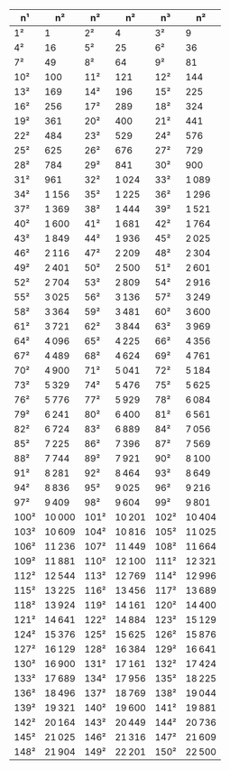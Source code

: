| n¹   | n²     | n²   | n²     | n³   | n²     |
| ---- | ------ | ---- | ------ | ---- | ------ |
| 1²   | 1      | 2²   | 4      | 3²   | 9      |
| 4²   | 16     | 5²   | 25     | 6²   | 36     |
| 7²   | 49     | 8²   | 64     | 9²   | 81     |
| 10²  | 100    | 11²  | 121    | 12²  | 144    |
| 13²  | 169    | 14²  | 196    | 15²  | 225    |
| 16²  | 256    | 17²  | 289    | 18²  | 324    |
| 19²  | 361    | 20²  | 400    | 21²  | 441    |
| 22²  | 484    | 23²  | 529    | 24²  | 576    |
| 25²  | 625    | 26²  | 676    | 27²  | 729    |
| 28²  | 784    | 29²  | 841    | 30²  | 900    |
| 31²  | 961    | 32²  | 1 024  | 33²  | 1 089  |
| 34²  | 1 156  | 35²  | 1 225  | 36²  | 1 296  |
| 37²  | 1 369  | 38²  | 1 444  | 39²  | 1 521  |
| 40²  | 1 600  | 41²  | 1 681  | 42²  | 1 764  |
| 43²  | 1 849  | 44²  | 1 936  | 45²  | 2 025  |
| 46²  | 2 116  | 47²  | 2 209  | 48²  | 2 304  |
| 49²  | 2 401  | 50²  | 2 500  | 51²  | 2 601  |
| 52²  | 2 704  | 53²  | 2 809  | 54²  | 2 916  |
| 55²  | 3 025  | 56²  | 3 136  | 57²  | 3 249  |
| 58²  | 3 364  | 59²  | 3 481  | 60²  | 3 600  |
| 61²  | 3 721  | 62²  | 3 844  | 63²  | 3 969  |
| 64²  | 4 096  | 65²  | 4 225  | 66²  | 4 356  |
| 67²  | 4 489  | 68²  | 4 624  | 69²  | 4 761  |
| 70²  | 4 900  | 71²  | 5 041  | 72²  | 5 184  |
| 73²  | 5 329  | 74²  | 5 476  | 75²  | 5 625  |
| 76²  | 5 776  | 77²  | 5 929  | 78²  | 6 084  |
| 79²  | 6 241  | 80²  | 6 400  | 81²  | 6 561  |
| 82²  | 6 724  | 83²  | 6 889  | 84²  | 7 056  |
| 85²  | 7 225  | 86²  | 7 396  | 87²  | 7 569  |
| 88²  | 7 744  | 89²  | 7 921  | 90²  | 8 100  |
| 91²  | 8 281  | 92²  | 8 464  | 93²  | 8 649  |
| 94²  | 8 836  | 95²  | 9 025  | 96²  | 9 216  |
| 97²  | 9 409  | 98²  | 9 604  | 99²  | 9 801  |
| 100² | 10 000 | 101² | 10 201 | 102² | 10 404 |
| 103² | 10 609 | 104² | 10 816 | 105² | 11 025 |
| 106² | 11 236 | 107² | 11 449 | 108² | 11 664 |
| 109² | 11 881 | 110² | 12 100 | 111² | 12 321 |
| 112² | 12 544 | 113² | 12 769 | 114² | 12 996 |
| 115² | 13 225 | 116² | 13 456 | 117² | 13 689 |
| 118² | 13 924 | 119² | 14 161 | 120² | 14 400 |
| 121² | 14 641 | 122² | 14 884 | 123² | 15 129 |
| 124² | 15 376 | 125² | 15 625 | 126² | 15 876 |
| 127² | 16 129 | 128² | 16 384 | 129² | 16 641 |
| 130² | 16 900 | 131² | 17 161 | 132² | 17 424 |
| 133² | 17 689 | 134² | 17 956 | 135² | 18 225 |
| 136² | 18 496 | 137² | 18 769 | 138² | 19 044 |
| 139² | 19 321 | 140² | 19 600 | 141² | 19 881 |
| 142² | 20 164 | 143² | 20 449 | 144² | 20 736 |
| 145² | 21 025 | 146² | 21 316 | 147² | 21 609 |
| 148² | 21 904 | 149² | 22 201 | 150² | 22 500 |
